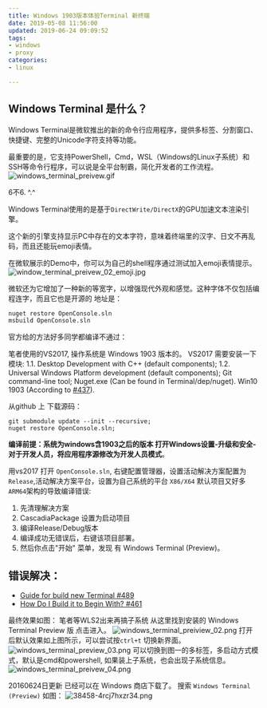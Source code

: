 ```yaml
---
title: Windows 1903版本体验Terminal 新终端 
date: 2019-05-08 11:56:00
updated: 2019-06-24 09:09:52
tags: 
- windows
- proxy
categories: 
- linux

---
```

## Windows Terminal 是什么？
Windows Terminal是微软推出的新的命令行应用程序，提供多标签、分割窗口、快捷键、完整的Unicode字符支持等功能。

最重要的是，它支持PowerShell，Cmd，WSL（Windows的Linux子系统）和SSH等命令行程序，可以说是全平台制霸，简化开发者的工作流程。
![windows_terminal_preivew.gif][1]

6不6. ^.^


<!--more-->


Windows Terminal使用的是基于`DirectWrite/DirectX`的GPU加速文本渲染引擎。

这个新的引擎支持显示PC中存在的文本字符，意味着终端里的汉字、日文不再乱码，而且还能玩emoji表情。

在微软展示的Demo中，你可以为自己的shell程序通过测试加入emoji表情提示。
![window_terminal_preivew_02_emoji.jpg][2]

微软还为它增加了一种新的等宽字，以增强现代外观和感觉。这种字体不仅包括编程连字，而且它也是开源的 地址是：[]()
```bash
nuget restore OpenConsole.sln
msbuild OpenConsole.sln
```
官方给的方法好多同学都编译不通过：

笔者使用的VS2017, 操作系统是 Windows 1903 版本的。
VS2017 需要安装一下模块:
1.1. Desktop Development with C++ (default components);
1.2. Universal Windows Platform development (default components);
Git command-line tool;
Nuget.exe (Can be found in Terminal/dep/nuget).
Win10 1903 (According to [#437](https://github.com/microsoft/Terminal/issues/437)).

从github 上 下载源码：
```
git submodule update --init --recursive;
nuget restore OpenConsole.sln;
```
**编译前提：**系统为windows含1903之后的版本 打开Windows设置-升级和安全-对于开发人员，将应用程序源修改为**开发人员模式**。

用vs2017 打开 `OpenConsole.sln`, 右键配置管理器，设置活动解决方案配置为 `Release`,活动解决方案平台，设置为自己系统的平台 `X86/X64` 默认项目又好多`ARM64`架构的导致编译错误:
1. 先清理解决方案
2. CascadiaPackage 设置为启动项目
3. 编译Release/Debug版本
4. 编译成功无错误后，右键该项目部署。
5. 然后你点击"开始" 菜单，发现 有 Windows Terminal (Preview)。

## 错误解决：
- [Guide for build new Terminal #489](https://github.com/microsoft/Terminal/issues/489)
- [How Do I Build it to Begin With? #461](https://github.com/microsoft/Terminal/issues/461)

最终效果如图： 笔者等WLS2出来再搞子系统
从这里找到安装的 Windows Terminal Preview 版 点击进入。
![windows_terminal_preiview_02.png][3]
打开后默认效果如上图所示，可以尝试按`ctrl+t` 切换新界面。
![windows_terminal_preview_03.png][4]
可以切换到图一的多标签，多启动方式模式，默认是cmd和powershell, 如果装上子系统，也会出现子系统信息。
![windows_terminal_preivew_04.png][5]

20160624日更新
已经可以在 Windows 商店下载了。 搜索 `Windows Terminal (Preview)` 如图：
![38458-4rcj7hxzr34.png](https://imgs.gnux.cn/usr/uploads/2019/06/3051391989.png)

  [1]: https://imgs.gnux.cn/usr/uploads/2019/05/1191897638.gif
  [2]: https://imgs.gnux.cn/usr/uploads/2019/05/4132940749.jpg
  [3]: https://imgs.gnux.cn/usr/uploads/2019/05/92362190.png
  [4]: https://imgs.gnux.cn/usr/uploads/2019/05/694744988.png
  [5]: https://imgs.gnux.cn/usr/uploads/2019/05/2654834832.png